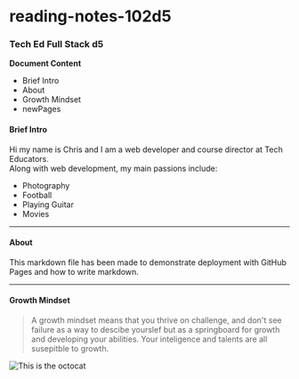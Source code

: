 # reading-notes-102d5
### Tech Ed Full Stack d5

**Document Content**  
- Brief Intro
- About
- Growth Mindset
- newPages

#### Brief Intro
Hi my name is Chris and I am a web developer and course director at Tech Educators.  
Along with web development, my main passions include:
- Photography
- Football
- Playing Guitar
- Movies

***

#### About
This markdown file has been made to demonstrate deployment with GitHub Pages and how to write markdown.

***

#### Growth Mindset
> A growth mindset means that you thrive on challenge, and don't see failure as a way to descibe yourslef but as a springboard for growth and developing your abilities. Your inteligence and talents are all susepitble to growth.

![This is the octocat](https://myoctocat.com/assets/images/base-octocat.svg)
